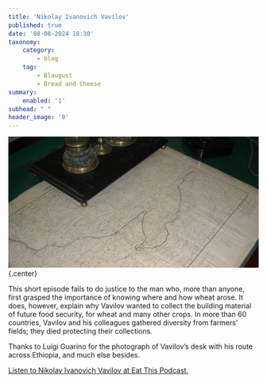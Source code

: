 ```yaml
---
title: 'Nikolay Ivanovich Vavilov'
published: true
date: '08-08-2024 18:30'
taxonomy:
    category:
        - blog
    tag:
        - Blaugust
        - Bread and Cheese
summary:
    enabled: '1'
subhead: " "
header_image: '0'
---
```


![Vavilov’s desk, on which is an inkstand and a map showing one of his plant collecting missions](odb-08-image.jpg){.center}

This short episode fails to do justice to the man who, more than anyone, first grasped the importance of knowing where and how wheat arose. It does, however, explain why Vavilov wanted to collect the building material of future food security, for wheat and many other crops. In more than 60 countries, Vavilov and his colleagues gathered diversity from farmers’ fields; they died protecting their collections.

Thanks to Luigi Guarino for the photograph of Vavilov’s desk with his route across Ethiopia, and much else besides.

<a href="https://www.eatthispodcast.com/our-daily-bread-08/" rel=canonical>Listen to Nikolay Ivanovich Vavilov at Eat This Podcast.</a>